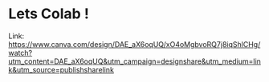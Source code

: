 # Lets Colab !



Link: https://www.canva.com/design/DAE_aX6oqUQ/xO4oMgbvoRQ7j8iqShlCHg/watch?utm_content=DAE_aX6oqUQ&utm_campaign=designshare&utm_medium=link&utm_source=publishsharelink
